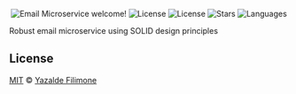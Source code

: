  <p align="center">
  <img src="https://img.shields.io/static/v1?label=Email Microservice&message=Welcome&color=FFFFFF&labelColor=110C2F" alt="Email Microservice welcome!" />
  <img alt="License" src="https://img.shields.io/static/v1?label=version&message=1.0&color=FFFFFF&labelColor=110C2F">
  <img alt="License" src="https://img.shields.io/static/v1?label=license&message=MIT&color=FFFFFF&labelColor=110C2F">
  <img alt="Stars" src="https://img.shields.io/github/stars/yazaldefilimonepinto/email-microservice?color=FFFFFF&labelColor=110C2F">
  <img alt="Languages" src="https://img.shields.io/github/languages/count/yazaldefilimonepinto/email-microservice?color=FFFFFF&labelColor=110C2F">
</p>

 Robust email microservice using SOLID design principles
 
 ## License

[MIT](https://github.com/yazaldefilimonepinto/yazaldefilimone/blob/main/LICENSE) © [Yazalde Filimone](https://www.linkedin.com/in/yazalde-filimone/)

